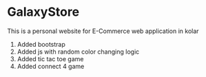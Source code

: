 # GalaxyStore
This is a personal website for E-Commerce web application in kolar
1) Added bootstrap
2) Added js with random color changing logic
3) Added tic tac toe game
4) Added connect 4 game
